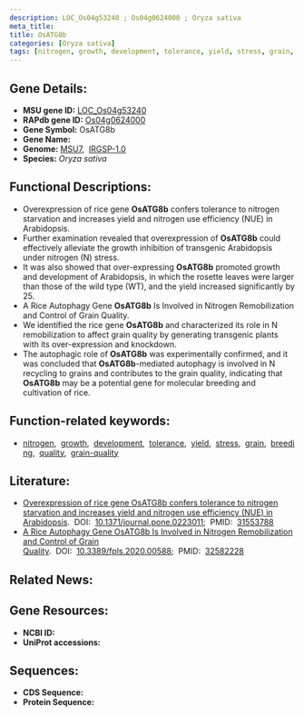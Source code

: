 ```yaml
---
description: LOC_Os04g53240 ; Os04g0624000 ; Oryza sativa
meta_title:
title: OsATG8b
categories: [Oryza sativa]
tags: [nitrogen, growth, development, tolerance, yield, stress, grain, breeding, quality, grain quality]
---
```


## Gene Details:
- **MSU gene ID:** [LOC_Os04g53240](http://rice.uga.edu/cgi-bin/ORF_infopage.cgi?orf=LOC_Os04g53240)  
- **RAPdb gene ID:** [Os04g0624000](https://rapdb.dna.affrc.go.jp/locus/?name=Os04g0624000)  
- **Gene Symbol:** OsATG8b
- **Gene Name:**
- **Genome:**  [MSU7](http://rice.uga.edu/),&nbsp;&nbsp;[IRGSP-1.0](https://rapdb.dna.affrc.go.jp/download/irgsp1.html)
- **Species:** *Oryza sativa*

## Functional Descriptions:
   - Overexpression of rice gene **OsATG8b** confers tolerance to nitrogen starvation and increases yield and nitrogen use efficiency (NUE) in Arabidopsis.
   - Further examination revealed that overexpression of **OsATG8b** could effectively alleviate the growth inhibition of transgenic Arabidopsis under nitrogen (N) stress.
   - It was also showed that over-expressing **OsATG8b** promoted growth and development of Arabidopsis, in which the rosette leaves were larger than those of the wild type (WT), and the yield increased significantly by 25.
   - A Rice Autophagy Gene **OsATG8b** Is Involved in Nitrogen Remobilization and Control  of Grain Quality.
   - We identified the rice gene **OsATG8b** and characterized its role in N remobilization to affect grain quality by generating  transgenic plants with its over-expression and knockdown.
   - The autophagic role of **OsATG8b** was experimentally confirmed, and it was concluded that **OsATG8b**-mediated autophagy is involved in N recycling to grains and contributes to the grain quality, indicating that **OsATG8b** may be a potential gene for molecular breeding and cultivation of rice.

## Function-related keywords:
   - [nitrogen](/tags/nitrogen/),&nbsp;&nbsp;[growth](/tags/growth/),&nbsp;&nbsp;[development](/tags/development/),&nbsp;&nbsp;[tolerance](/tags/tolerance/),&nbsp;&nbsp;[yield](/tags/yield/),&nbsp;&nbsp;[stress](/tags/stress/),&nbsp;&nbsp;[grain](/tags/grain/),&nbsp;&nbsp;[breeding](/tags/breeding/),&nbsp;&nbsp;[quality](/tags/quality/),&nbsp;&nbsp;[grain-quality](/tags/grain-quality/)

## Literature:
   - [Overexpression of rice gene OsATG8b confers tolerance to nitrogen starvation and increases yield and nitrogen use efficiency (NUE) in Arabidopsis](https://www.doi.org/10.1371/journal.pone.0223011).&nbsp;&nbsp;DOI:&nbsp;&nbsp;[10.1371/journal.pone.0223011](https://www.doi.org/10.1371/journal.pone.0223011);&nbsp;&nbsp;PMID:&nbsp;&nbsp;[31553788](https://pubmed.ncbi.nlm.nih.gov/31553788/)
   - [A Rice Autophagy Gene OsATG8b Is Involved in Nitrogen Remobilization and Control of Grain Quality](https://www.doi.org/10.3389/fpls.2020.00588).&nbsp;&nbsp;DOI:&nbsp;&nbsp;[10.3389/fpls.2020.00588](https://www.doi.org/10.3389/fpls.2020.00588);&nbsp;&nbsp;PMID:&nbsp;&nbsp;[32582228](https://pubmed.ncbi.nlm.nih.gov/32582228/)

## Related News:

## Gene Resources:
- **NCBI ID:**  []()
- **UniProt accessions:** [](https://www.uniprot.org/uniprotkb//entry)

## Sequences:
- **CDS Sequence:**
- **Protein Sequence:**
